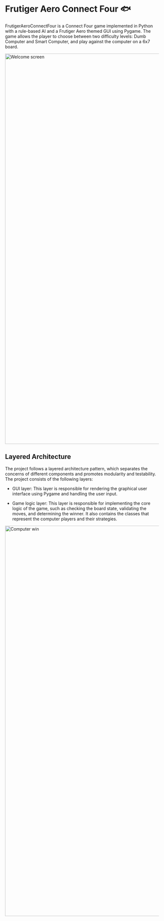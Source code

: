# Frutiger Aero Connect Four 🐟

FrutigerAeroConnectFour is a Connect Four game implemented in Python with a rule-based AI and a Frutiger Aero themed GUI using Pygame. The game allows the player to choose between two difficulty levels: Dumb Computer and Smart Computer, and play against the computer on a 6x7 board.

<img width="1275" alt="Welcome screen" src="https://github.com/sindrila/FrutigerAeroConnectFour/assets/115073810/dbdb9680-43d9-4b5c-86e5-b9c256c5bf1f">




## Layered Architecture

The project follows a layered architecture pattern, which separates the concerns of different components and promotes modularity and testability. The project consists of the following layers:

- GUI layer: This layer is responsible for rendering the graphical user interface using Pygame and handling the user input. 

- Game logic layer: This layer is responsible for implementing the core logic of the game, such as checking the board state, validating the moves, and determining the winner. It also contains the classes that represent the computer players and their strategies. 

<img width="1275" alt="Computer win" src="https://github.com/sindrila/FrutigerAeroConnectFour/assets/115073810/45037369-ce70-4374-a46e-26470071d436">

